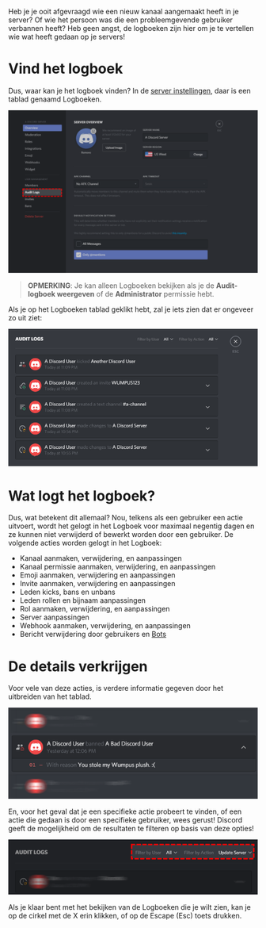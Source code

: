 <!-- TITLE: [NL] Logboeken -->
<!-- SUBTITLE: Informatie over Discord's logboeken -->

Heb je je ooit afgevraagd wie een nieuw kanaal aangemaakt heeft in je server? Of wie het persoon was die een probleemgevende gebruiker verbannen heeft? Heb geen angst, de logboeken zijn hier om je te vertellen wie wat heeft gedaan op je servers!

# Vind het logboek
Dus, waar kan je het logboek vinden? In de [server instellingen](/nl/server-instellingen), daar is een tablad genaamd Logboeken.

![Logboeken 2](/uploads/audit-logs/audit-logs-2.png "Logboeken 2")

> **OPMERKING**: Je kan alleen Logboeken bekijken als je de **Audit-logboek weergeven** of de **Administrator** permissie hebt.

Als je op het Logboeken tablad geklikt hebt, zal je iets zien dat er ongeveer zo uit ziet:

![Logboeken 3](/uploads/audit-logs/audit-logs-3.png "Logboeken 3")

# Wat logt het logboek?

Dus, wat betekent dit allemaal? Nou, telkens als een gebruiker een actie uitvoert, wordt het gelogt in het Logboek voor maximaal negentig dagen en ze kunnen niet verwijderd of bewerkt worden door een gebruiker. De volgende acties worden gelogt in het Logboek:

* Kanaal aanmaken, verwijdering, en aanpassingen
* Kanaal permissie aanmaken, verwijdering, en aanpassingen
* Emoji aanmaken, verwijdering en aanpassingen
* Invite aanmaken, verwijdering en aanpassingen
* Leden kicks, bans en unbans
* Leden rollen en bijnaam aanpassingen
* Rol aanmaken, verwijdering, en aanpassingen
* Server aanpassingen
* Webhook aanmaken, verwijdering, en aanpassingen
* Bericht verwijdering door gebruikers en [Bots](/nl/bots)


# De details verkrijgen
Voor vele van deze acties, is verdere informatie gegeven door het uitbreiden van het tablad.

![Logboeken 1](/uploads/audit-logs/audit-logs-1.png "Logboeken 1")

En, voor het geval dat je een specifieke actie probeert te vinden, of een actie die gedaan is door een specifieke gebruiker, wees gerust! Discord geeft de mogelijkheid om de resultaten te filteren op basis van deze opties!

![Logboeken 4](/uploads/audit-logs/audit-logs-4.png "Logboeken 4")

Als je klaar bent met het bekijken van de Logboeken die je wilt zien, kan je op de cirkel met de X erin klikken, of op de Escape (Esc) toets drukken.